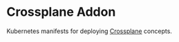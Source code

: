 # Crossplane Addon

Kubernetes manifests for deploying [Crossplane](https://docs.crossplane.io/latest/concepts/) concepts.
